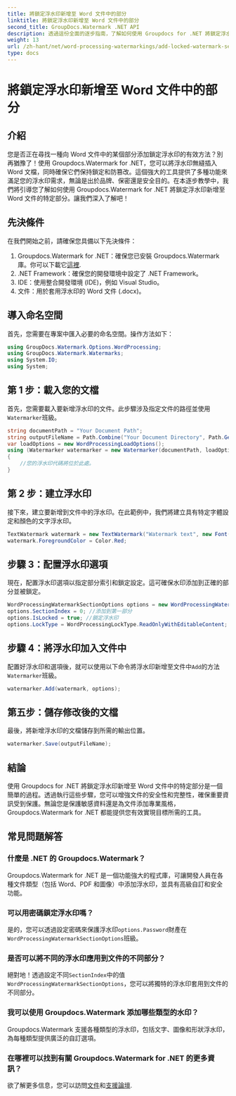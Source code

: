 ```yaml
---
title: 將鎖定浮水印新增至 Word 文件中的部分
linktitle: 將鎖定浮水印新增至 Word 文件中的部分
second_title: GroupDocs.Watermark .NET API
description: 透過這份全面的逐步指南，了解如何使用 Groupdocs for .NET 將鎖定浮水印新增至 Word 文件中的特定部分。
weight: 13
url: /zh-hant/net/word-processing-watermarkings/add-locked-watermark-section-word-docs/
type: docs
---
```

# 將鎖定浮水印新增至 Word 文件中的部分

## 介紹
您是否正在尋找一種向 Word 文件中的某個部分添加鎖定浮水印的有效方法？別再猶豫了！使用 Groupdocs.Watermark for .NET，您可以將浮水印無縫插入 Word 文檔，同時確保它們保持鎖定和防篡改。這個強大的工具提供了多種功能來滿足您的浮水印需求，無論是出於品牌、保密還是安全目的。在本逐步教學中，我們將引導您了解如何使用 Groupdocs.Watermark for .NET 將鎖定浮水印新增至 Word 文件的特定部分。讓我們深入了解吧！
## 先決條件
在我們開始之前，請確保您具備以下先決條件：
1.  Groupdocs.Watermark for .NET：確保您已安裝 Groupdocs.Watermark 庫。你可以下載它[這裡](https://releases.groupdocs.com/Watermark/net/).
2. .NET Framework：確保您的開發環境中設定了 .NET Framework。
3. IDE：使用整合開發環境 (IDE)，例如 Visual Studio。
4. 文件：用於套用浮水印的 Word 文件 (.docx)。
## 導入命名空間
首先，您需要在專案中匯入必要的命名空間。操作方法如下：
```csharp
using GroupDocs.Watermark.Options.WordProcessing;
using GroupDocs.Watermark.Watermarks;
using System.IO;
using System;
```
## 第 1 步：載入您的文檔
首先，您需要載入要新增浮水印的文件。此步驟涉及指定文件的路徑並使用`Watermarker`班級。
```csharp
string documentPath = "Your Document Path";
string outputFileName = Path.Combine("Your Document Directory", Path.GetFileName(documentPath));
var loadOptions = new WordProcessingLoadOptions();
using (Watermarker watermarker = new Watermarker(documentPath, loadOptions))
{
    //您的浮水印代碼將位於此處。
}
```
## 第 2 步：建立浮水印
接下來，建立要新增到文件中的浮水印。在此範例中，我們將建立具有特定字體設定和顏色的文字浮水印。
```csharp
TextWatermark watermark = new TextWatermark("Watermark text", new Font("Arial", 19));
watermark.ForegroundColor = Color.Red;
```
## 步驟 3：配置浮水印選項
現在，配置浮水印選項以指定部分索引和鎖定設定。這可確保水印添加到正確的部分並被鎖定。
```csharp
WordProcessingWatermarkSectionOptions options = new WordProcessingWatermarkSectionOptions();
options.SectionIndex = 0; //添加到第一部分
options.IsLocked = true; //鎖定浮水印
options.LockType = WordProcessingLockType.ReadOnlyWithEditableContent; //鎖型
```
## 步驟 4：將浮水印加入文件中
配置好浮水印和選項後，就可以使用以下命令將浮水印新增至文件中`Add`的方法`Watermarker`班級。
```csharp
watermarker.Add(watermark, options);
```
## 第五步：儲存修改後的文檔
最後，將新增浮水印的文檔儲存到所需的輸出位置。
```csharp
watermarker.Save(outputFileName);
```
## 結論
使用 Groupdocs for .NET 將鎖定浮水印新增至 Word 文件中的特定部分是一個簡單的過程。透過執行這些步驟，您可以增強文件的安全性和完整性，確保重要資訊受到保護。無論您是保護敏感資料還是為文件添加專業風格，Groupdocs.Watermark for .NET 都能提供您有效實現目標所需的工具。
## 常見問題解答
### 什麼是 .NET 的 Groupdocs.Watermark？
Groupdocs.Watermark for .NET 是一個功能強大的程式庫，可讓開發人員在各種文件類型（包括 Word、PDF 和圖像）中添加浮水印，並具有高級自訂和安全功能。
### 可以用密碼鎖定浮水印嗎？
是的，您可以透過設定密碼來保護浮水印`options.Password`財產在`WordProcessingWatermarkSectionOptions`班級。
### 是否可以將不同的浮水印應用到文件的不同部分？
絕對地！透過設定不同`SectionIndex`中的值`WordProcessingWatermarkSectionOptions`，您可以將獨特的浮水印套用到文件的不同部分。
### 我可以使用 Groupdocs.Watermark 添加哪些類型的水印？
Groupdocs.Watermark 支援各種類型的浮水印，包括文字、圖像和形狀浮水印，為每種類型提供廣泛的自訂選項。
### 在哪裡可以找到有關 Groupdocs.Watermark for .NET 的更多資訊？
欲了解更多信息，您可以訪問[文件](https://tutorials.groupdocs.com/Watermark/net/)和[支援論壇](https://forum.groupdocs.com/c/watermark/19).